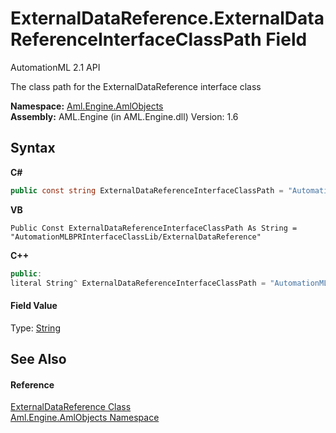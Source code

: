 # ExternalDataReference.ExternalDataReferenceInterfaceClassPath Field
AutomationML 2.1 API 

The class path for the ExternalDataReference interface class

**Namespace:**&nbsp;<a href="N_Aml_Engine_AmlObjects">Aml.Engine.AmlObjects</a><br />**Assembly:**&nbsp;AML.Engine (in AML.Engine.dll) Version: 1.6

## Syntax

**C#**<br />
``` C#
public const string ExternalDataReferenceInterfaceClassPath = "AutomationMLBPRInterfaceClassLib/ExternalDataReference"
```

**VB**<br />
``` VB
Public Const ExternalDataReferenceInterfaceClassPath As String = "AutomationMLBPRInterfaceClassLib/ExternalDataReference"
```

**C++**<br />
``` C++
public:
literal String^ ExternalDataReferenceInterfaceClassPath = "AutomationMLBPRInterfaceClassLib/ExternalDataReference"
```


#### Field Value
Type: <a href="https://docs.microsoft.com/dotnet/api/system.string" target="_parent" rel="noopener noreferrer">String</a>

## See Also


#### Reference
<a href="T_Aml_Engine_AmlObjects_ExternalDataReference">ExternalDataReference Class</a><br /><a href="N_Aml_Engine_AmlObjects">Aml.Engine.AmlObjects Namespace</a><br />